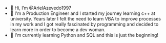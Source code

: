 - 👋 Hi, I’m @ArielAzevedo1997
- 👀 I'm a Production Engineer and I started my journey learning c++ at university. Years later I felt the need to learn VBA to improve processes in my work and I got really fascinated by programming and decided to learn more in order to become a dev woman.
- 🌱 I'm currently learning Python and SQL and this is just the beginning!

